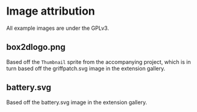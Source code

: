 # Image attribution

All example images are under the GPLv3.

## box2dlogo.png

Based off the `Thumbnail` sprite from the accompanying project, which is in turn based off the griffpatch.svg image in the extension gallery.

## battery.svg

Based off the battery.svg image in the extension gallery.
